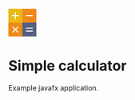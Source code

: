 ![Simple calculator](src/main/resources/com/github/st1hy/simplecalculator/icon.png)
# Simple calculator

Example javafx application.